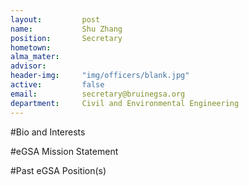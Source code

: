 ```yaml
---
layout:     	post
name:      		Shu Zhang
position: 		Secretary
hometown: 		
alma_mater: 	
advisor: 		
header-img: 	"img/officers/blank.jpg"
active: 		false
email: 			secretary@bruinegsa.org
department: 	Civil and Environmental Engineering
---
```


#Bio and Interests


#eGSA Mission Statement


#Past eGSA Position(s)